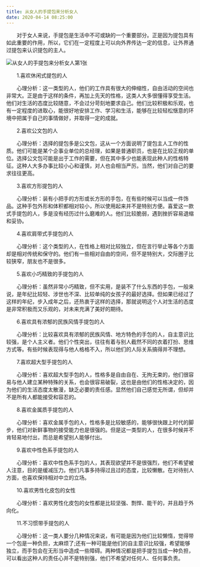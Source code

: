 ```yaml
---
title: 从女人的手提包来分析女人
date: 2020-04-14 08:25:00
---
```




　　对于女人来说，手提包是生活中不可或缺的一个重要部分。正是因为提包具有如此重要的作用，所以，它们在一定程度上可以向外界传达一定的信息，让外界通过提包来认识提包的主人。

![从女人的手提包来分析女人第1张](/img/e63072a947dedbbf28e5f15c91e58354.jpg)

　　1.喜欢休闲式提包的人

　　心理分析：这一类型的人，他们的工作具有很大的伸缩性，自由活动的空间也非常大。正是由于这样的条件，再加上先天的性格，这类人大多很懂得享受生活。他们对生活的态度比较随意，不会过分苛刻地要求自己。他们比较积极和乐观，也有一定程度的进取心，能很好地安排工作、学习和生活，能够在比较轻松惬意的环境中把属于自己的事情做好，并取得一定的成就。

　　2.喜欢公文包的人

　　心理分析：选择的提包多是公文包，这从一个方面说明了提包主人工作的性质。他们可能是某个企事业单位的总经理，如果是普通职员，也是在比较正规的单位。选择公文包可能是出于工作的需要，但在其中多少也能表现此种人的性格特征。这种人大多办事比较小心和谨慎，对人也会相当严厉。当然，他们对自己的要求往往更高。

　　3.喜欢方形提包的人

　　心理分析：装有小把手的方形或长方形的手包，在有些时候可以当成一件饰品。这种手包外形和体积都相对较小，所以使用起来并不是特别方便。喜爱这一款式手提包的人，多是没有经历过什么磨难的人。他们比较脆弱，遇到挫折容易退缩和妥协。

　　4.喜欢肩带式手提包的人

　　心理分析：这个类型的人，在性格上相对比较独立，但在言行举止等各个方面却是相对传统和保守的。他们有一些相对自由的空间，但不是特别大，交际圈子比较狭窄，朋友也不是很多。

　　5.喜欢小巧精致的手提包的人

　　心理分析：虽然非常小巧精致，但不实用，是装不了什么东西的手包，一般来说，是年纪比较轻、涉世也不深、比较单纯的女孩子的最好选择。但如果已经过了这样的年纪，步入成年之后，还热衷于这样的选择，那就说明这个人对生活的态度是非常积极而又乐观的，对未来充满了美好的期待。

　　6.喜欢具有浓郁的民族风情手提包的人

　　心理分析：比较喜欢具有浓郁的民族风情、地方特色的手包的人，自主意识比较强，是个人主义者。他们个性突出，往往有着与别人截然不同的衣着打扮、思维方式等。有些时候表现得与他人格格不入，所以他们的人际关系搞得并不理想。

　　7.喜欢超大型手提包的人

　　心理分析：喜欢超大型手包的人，性格多是自由自在、无拘无束的，他们很容易与他人建立某种特殊的关系，也会很容易破裂，这也是由他们的性格决定的，因为他们的生活态度太散漫，缺乏必要的责任感。显然他们自己感觉无所谓，但却并不是所有人都能接受和容忍的。

　　8.喜欢金属质手提包的人

　　心理分析：喜欢金属手包的人，性格多是比较敏感的，能够很快跟上时代的脚步，他们对新鲜事物的接受能力也是很强的。但是这一类型的人，在很多时候并不肯轻易地付出，而总是希望别人能够付出。

　　9.喜欢中性色系手提包的人

　　心理分析：喜欢中性色系手包的人，其表现欲望并不是很强烈，他们不希望被人注意，目的是缓减压力。他们凡事多持得过且过的态度，比较懒散。在对待别人方面，也喜欢保持相对中立的立场。

　　10.喜欢男性化皮包的女性

　　心理分析：喜欢男性化皮包的女性都是比较坚强、剽悍、能干的，并且趋于外向化。

　　11.不习惯带手提包的人

　　心理分析：这一类人要分几种情况来说，有可能是因为他们比较懒惰，觉得带一个包是一种负担，太麻烦了;还有一种可能是他们的自主意识比较强，希望能够独立，而手包会在无形当中造成一些障碍。两种情况都是把手提包当成一种负担，可以看出这种人的责任心并不是特别强，他们不希望对任何人、任何事负责。
